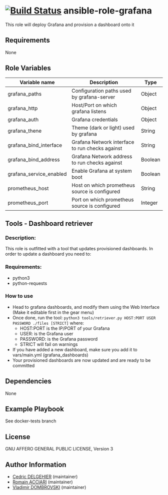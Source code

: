 [![Build Status](https://travis-ci.org/open-io/ansible-role-openio-grafana.svg?branch=master)](https://travis-ci.org/open-io/ansible-role-openio-grafana)
ansible-role-grafana
=========

This role will deploy Grafana and provision a dashboard onto it

Requirements
------------

None

Role Variables
--------------

| Variable name           | Description                                     | Type    |
| ----------------------- | ----------------------------------------------- | ------- |
| grafana_paths           | Configuration paths used by grafana-server      | Object  |
| grafana_http            | Host/Port on which grafana listens              | Object  |
| grafana_auth            | Grafana credentials                             | Object  |
| grafana_thene           | Theme (dark or light) used by grafana           | String  |
| grafana_bind_interface  | Grafana Network interface to run checks against | String  |
| grafana_bind_address    | Grafana Network address to run checks against   | Boolean |
| grafana_service_enabled | Enable Grafana at system boot                   | Boolean |
| prometheus_host         | Host on which prometheus source is configured   | String  |
| prometheus_port         | Port on which prometheus source is configured   | Integer |


Tools - Dashboard retriever
-----

### Description:

This role is outfitted with a tool that updates provisioned dashboards. In order to update a dashboard you need to:

### Requirements:

- python3
- python-requests

### How to use

- Head to grafana dashboards, and modify them using the Web Interface (Make it editable first in the gear menu)
- Once done, run the tool: `python3 tools/retriever.py HOST:PORT USER PASSWORD ./files [STRICT]` where:
    - HOST:PORT is the IP/PORT of your Grafana
    - USER: is the Grafana user
    - PASSWORD: is the Grafana password
    - STRICT will fail on warnings
- If you have added a new dashboard, make sure you add it to vars/main.yml (grafana_dashboards)
- Your provisioned dashboards are now updated and are ready to be committed

Dependencies
------------

None

Example Playbook
----------------

See docker-tests branch

License
-------

GNU AFFERO GENERAL PUBLIC LICENSE, Version 3

Author Information
------------------

- [Cedric DELGEHIER](https://github.com/cdelgehier) (maintainer)
- [Romain ACCIARI](https://github.com/racciari) (maintainer)
- [Vladimir DOMBROVSKI](https://github.com/vdombrovski) (maintainer)
